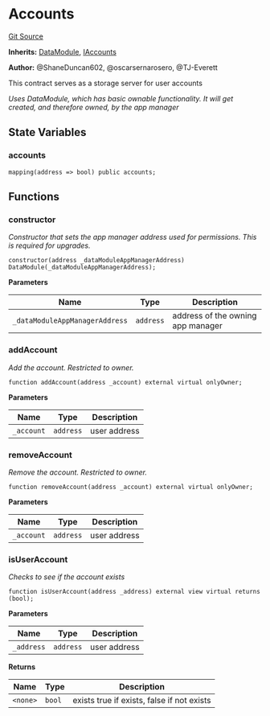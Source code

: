 # Accounts
[Git Source](https://github.com/thrackle-io/tron/blob/263e499d66345014a4fa5059735434da59124980/src/client/application/data/Accounts.sol)

**Inherits:**
[DataModule](/src/client/application/data/DataModule.sol/abstract.DataModule.md), [IAccounts](/src/client/application/data/IAccounts.sol/interface.IAccounts.md)

**Author:**
@ShaneDuncan602, @oscarsernarosero, @TJ-Everett

This contract serves as a storage server for user accounts

*Uses DataModule, which has basic ownable functionality. It will get created, and therefore owned, by the app manager*


## State Variables
### accounts

```solidity
mapping(address => bool) public accounts;
```


## Functions
### constructor

*Constructor that sets the app manager address used for permissions. This is required for upgrades.*


```solidity
constructor(address _dataModuleAppManagerAddress) DataModule(_dataModuleAppManagerAddress);
```
**Parameters**

|Name|Type|Description|
|----|----|-----------|
|`_dataModuleAppManagerAddress`|`address`|address of the owning app manager|


### addAccount

*Add the account. Restricted to owner.*


```solidity
function addAccount(address _account) external virtual onlyOwner;
```
**Parameters**

|Name|Type|Description|
|----|----|-----------|
|`_account`|`address`|user address|


### removeAccount

*Remove the account. Restricted to owner.*


```solidity
function removeAccount(address _account) external virtual onlyOwner;
```
**Parameters**

|Name|Type|Description|
|----|----|-----------|
|`_account`|`address`|user address|


### isUserAccount

*Checks to see if the account exists*


```solidity
function isUserAccount(address _address) external view virtual returns (bool);
```
**Parameters**

|Name|Type|Description|
|----|----|-----------|
|`_address`|`address`|user address|

**Returns**

|Name|Type|Description|
|----|----|-----------|
|`<none>`|`bool`|exists true if exists, false if not exists|


